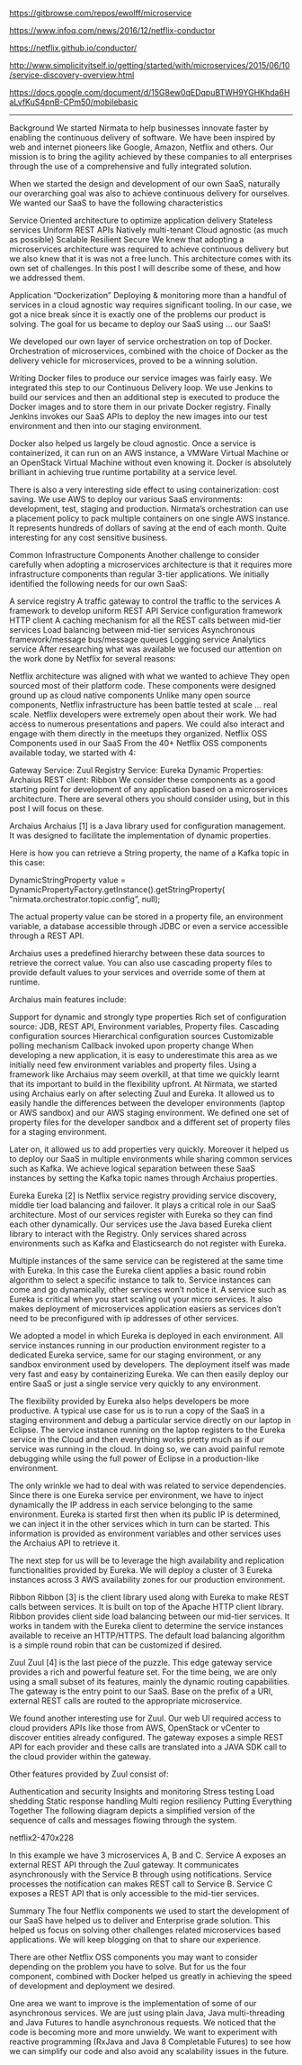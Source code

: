 https://gitbrowse.com/repos/ewolff/microservice


https://www.infoq.com/news/2016/12/netflix-conductor

https://netflix.github.io/conductor/


http://www.simplicityitself.io/getting/started/with/microservices/2015/06/10/service-discovery-overview.html


https://docs.google.com/document/d/15G8ew0qEDqpuBTWH9YGHKhda6HaLvfKuS4pnB-CPm50/mobilebasic

---------------------------------------------------------------------------------------------------------
Background
We started Nirmata to help businesses innovate faster by enabling the continuous delivery of software. We have been inspired by web and internet pioneers like Google, Amazon, Netflix and others. Our mission is to bring the agility achieved by these companies to all enterprises through the use of a comprehensive and fully integrated solution.

When we started the design and development of our own SaaS, naturally our overarching goal was also to achieve continuous delivery for ourselves. We wanted our SaaS to have the following characteristics

Service Oriented architecture to optimize application delivery
Stateless services
Uniform REST APIs
Natively multi-tenant
Cloud agnostic (as much as possible)
Scalable
Resilient
Secure
We knew that adopting a microservices architecture was required to achieve continuous delivery but we also knew that it is was not a free lunch. This architecture comes with its own set of challenges. In this post I will describe some of these, and how we addressed them.

Application “Dockerization”
Deploying & monitoring more than a handful of services  in a cloud agnostic way requires significant tooling. In our case, we got a nice break since it is exactly one of the problems our product is solving. The goal for us became to deploy our SaaS using … our SaaS!

We developed our own layer of service orchestration on top of Docker. Orchestration of microservices, combined with the choice of Docker as the delivery vehicle for microservices, proved to be a winning solution.

Writing Docker files to produce our service images was fairly easy. We integrated this step to our Continuous Delivery loop. We use Jenkins to build our services and then an additional step is executed to produce the Docker images and to store them in our private Docker registry. Finally Jenkins invokes our SaaS APIs to deploy the new images into our test environment and then into our staging environment.

Docker also helped us largely be cloud agnostic. Once a service is containerized, it can run on an AWS instance, a VMWare Virtual Machine or an OpenStack Virtual Machine without even knowing it. Docker is absolutely brilliant in achieving true runtime portability at a service level.

There is also a very interesting side effect to using containerization: cost saving. We use AWS to deploy our various SaaS environments: development, test, staging and production. Nirmata’s orchestration can use a placement policy to pack multiple containers on one single AWS instance. It represents hundreds of dollars of saving at the end of each month. Quite interesting for any cost sensitive business.

Common Infrastructure Components
Another challenge to consider carefully when adopting a microservices architecture is that it requires more infrastructure components than regular 3-tier applications. We initially identified the following needs for our own SaaS:

A service registry
A traffic gateway to control the traffic to the services
A framework to develop uniform REST API
Service configuration framework
HTTP client
A caching mechanism for all the REST calls between mid-tier services
Load balancing between mid-tier services
Asynchronous framework/message bus/message queues
Logging service
Analytics service
After researching what was available we focused our attention on the work done by Netflix for several reasons:

Netflix architecture was aligned with what we wanted to achieve
They open sourced most of their platform code. These components were designed ground up as cloud native components
Unlike many open source components, Netflix infrastructure has been battle tested at scale … real scale.
Netflix developers were extremely open about their work. We had access to numerous presentations and papers. We could also interact and engage with them directly in the meetups they organized.
Netflix OSS Components used in our SaaS
From the 40+ Netflix OSS components available today, we started with 4:

Gateway Service: Zuul
Registry Service: Eureka
Dynamic Properties: Archaius
REST client: Ribbon
We consider these components as a good starting point for development of any application based on a microservices architecture. There are several others you should consider using, but in this post I will focus on these.

Archaius
Archaius [1] is a Java library used for configuration management. It was designed to facilitate the implementation of dynamic properties.

Here is how you can retrieve a String property, the name of a Kafka topic in this case:

DynamicStringProperty value = DynamicPropertyFactory.getInstance().getStringProperty(    “nirmata.orchestrator.topic.config”, null);

The actual property value can be stored in a property file, an environment variable, a database accessible through JDBC or even a service accessible through a REST API.

Archaius uses a predefined hierarchy between these data sources to retrieve the correct value. You can also use cascading property files to provide default values to your services and override some of them at runtime.

Archaius main features include:

Support for dynamic and strongly type properties
Rich set of configuration source: JDB, REST API, Environment variables, Property files.
Cascading configuration sources
Hierarchical configuration sources
Customizable polling mechanism
Callback invoked upon property change
When developing a new application, it is easy to underestimate this area as we initially need few environment variables and property files. Using a framework like Archaius may seem overkill, at that time we quickly learnt that its important to build in the flexibility upfront. At Nirmata, we started using Archaius early on after selecting Zuul and Eureka. It allowed us to easily handle the differences between the developer environments (laptop or AWS sandbox) and our AWS staging environment. We defined one set of property files for the developer sandbox and a different set of property files for a staging environment.

Later on, it allowed us to add properties very quickly. Moreover it helped us to deploy our SaaS in multiple environments while sharing common services such as Kafka. We achieve logical separation between these SaaS instances by setting the Kafka topic names through Archaius properties.

Eureka
Eureka [2] is Netflix service registry providing service discovery, middle tier load balancing and failover. It plays a critical role in our SaaS architecture. Most of our services register with Eureka so they can find each other dynamically. Our services use the Java based Eureka client library to interact with the Registry. Only services shared across environments such as Kafka and Elasticsearch do not register with Eureka.

Multiple instances of the same service can be registered at the same time with Eureka. In this case the Eureka client applies a basic round robin algorithm to select a specific instance to talk to. Service instances can come and go dynamically, other services won’t notice it. A service such as Eureka is critical when you start scaling out your micro services. It also makes deployment of microservices application easiers as services don’t need to be preconfigured with ip addresses of other services.

We adopted a model in which Eureka is deployed in each environment. All service instances running in our production environment register to a dedicated Eureka service, same for our staging environment, or any sandbox environment used by developers. The deployment itself was made very fast and easy by containerizing Eureka. We can then easily deploy our entire SaaS or just a single service very quickly to any environment.

The flexibility provided by Eureka also helps developers be more productive. A typical use case for us is to run a copy of the SaaS in a staging environment and debug a particular service directly on our laptop in Eclipse. The service instance running on the laptop registers to the Eureka service in the Cloud and then everything works pretty much as if our service was running in the cloud. In doing so, we can avoid painful remote debugging while using the full power of Eclipse in a production-like environment.

The only wrinkle we had to deal with was related to service dependencies. Since there is one Eureka service per environment, we have to inject dynamically the IP address in each service belonging to the same environment. Eureka is started first then when its public IP is determined, we can inject it in the other services which in turn can be started. This information is provided as environment variables and other services uses the Archaius API to retrieve it.

The next step for us will be to leverage the high availability and replication functionalities provided by Eureka. We will deploy a cluster of 3 Eureka instances across 3 AWS availability zones for our production environment.

Ribbon
Ribbon [3] is the client library used along with Eureka to make REST calls between services. It is built on top of the Apache HTTP client library. Ribbon provides client side load balancing between our mid-tier services. It works in tandem with the Eureka client to determine the service instances available to receive an HTTP/HTTPS. The default load balancing algorithm is a simple round robin that can be customized if desired.

Zuul
Zuul [4] is the last piece of the puzzle. This edge gateway service provides a rich and powerful feature set. For the time being, we are only using a small subset of its features, mainly the dynamic routing capabilities. The gateway is the entry point to our SaaS. Base on the prefix of a URI, external REST calls are routed to the appropriate microservice.

We found another interesting use for Zuul. Our web UI required access to cloud providers APIs like those from AWS, OpenStack or vCenter to discover entities already configured. The gateway exposes a simple REST API for each provider and these calls are translated into a JAVA SDK call to the cloud provider within the gateway.

Other features provided by Zuul consist of:

Authentication and security
Insights and monitoring
Stress testing
Load shedding
Static response handling
Multi region resiliency
Putting Everything Together
The following diagram depicts a simplified version of the sequence of calls and messages flowing through the system.

netflix2-470x228

In this example we have 3 microservices A, B and C. Service A exposes an external REST API through the Zuul gateway. It communicates asynchronously with the Service B through using notifications. Service processes the notification can makes REST call to Service B. Service C exposes a REST API that is only accessible to the mid-tier services.

Summary
The four Netflix components we used to start the development of our SaaS have helped us to deliver and Enterprise grade solution. This helped us focus on solving other challenges related microservices based applications. We will keep blogging on that to share our experience.

There are other Netflix OSS components you may want to consider depending on the problem you have to solve. But for us the four component, combined with Docker helped us greatly in achieving the speed of development and deployment we desired.

One area we want to improve is the implementation of some of our asynchronous services. We are just using plain Java, Java multi-threading and Java Futures to handle asynchronous requests. We noticed that the code is becoming more and more unwieldy. We want to experiment with reactive programming (RxJava and Java 8 Completable Futures) to see how we can simplify our code and also avoid any scalability issues in the future.

